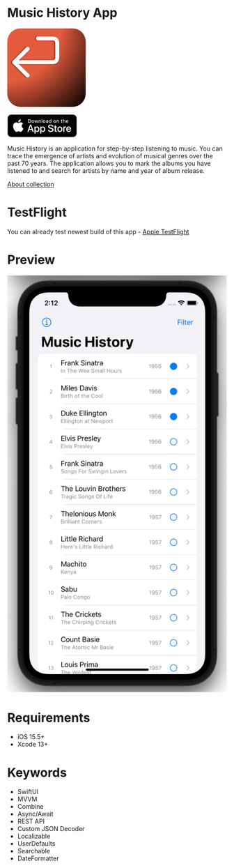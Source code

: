 # Music History App

[![roundedIcon](https://github.com/GromovHub/MusicHistory/blob/main/Assets/roundedIcon180.png)](https://github.com/GromovHub/MusicHistory/)

[![AppStoreIcon](https://github.com/GromovHub/MusicHistory/blob/main/Assets/AppStore.png)](https://apps.apple.com/ru/app/music-history-app/id1642058279?l=en)

Music History is an application for step-by-step listening to music. You can trace the emergence of artists and evolution of musical genres over the past 70 years. The application allows you to mark the albums you have listened to and search for artists by name and year of album release.

[About collection](https://en.wikipedia.org/wiki/1001_Albums_You_Must_Hear_Before_You_Die)

# TestFlight

You can already test newest build of this app - [Apple TestFlight](https://testflight.apple.com/join/9kRsZpQu)

# Preview
![preview](https://github.com/GromovHub/MusicHistory/blob/main/Assets/preview.png)

# Requirements

* iOS 15.5+
* Xcode 13+

# Keywords

* SwiftUI
* MVVM
* Combine
* Async/Await
* REST API
* Custom JSON Decoder
* Localizable
* UserDefaults
* Searchable
* DateFormatter
